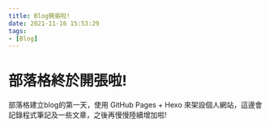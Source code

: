 ```yaml
---
title: Blog開張啦!
date: 2021-11-16 15:53:29
tags:
- [Blog]
---
```


# 部落格終於開張啦!

部落格建立blog的第一天，使用 GitHub Pages + Hexo 來架設個人網站，這邊會記錄程式筆記及一些文章，之後再慢慢陸續增加啦!

